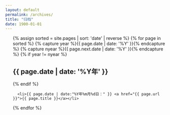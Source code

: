```yaml
---
layout: default
permalink: /archives/
title: "归档"
date: 1900-01-01
---
```

<ul>
  {% assign sorted = site.pages | sort: 'date' | reverse %}
  {% for page in sorted %}
      {% capture year %}{{ page.date | date: '%Y' }}{% endcapture %}
      {% capture nyear %}{{ page.next.date | date: '%Y' }}{% endcapture %}
      {% if year != nyear %}
        <h2>{{ page.date | date: '%Y年' }}</h2>
      {% endif %}
    
      <li>{{ page.date | date:"%Y年%m月%d日：" }} <a href="{{ page.url }}">{{ page.title }}</a></li>
  {% endfor %}

</ul>
